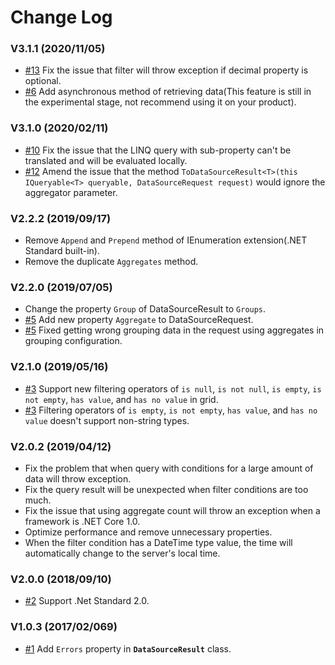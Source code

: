 # Change Log

### V3.1.1 (2020/11/05)
- [#13](https://github.com/linmasaki/Kendo.DynamicLinqCore/issues/13) Fix the issue that filter will throw exception if decimal property is optional.
- [#6](https://github.com/linmasaki/Kendo.DynamicLinqCore/issues/6) Add asynchronous method of retrieving data(This feature is still in the experimental stage, not recommend using it on your product).

### V3.1.0 (2020/02/11)

- [#10](https://github.com/linmasaki/Kendo.DynamicLinqCore/issues/10) Fix the issue that the LINQ query with sub-property can't be translated and will be evaluated locally.
- [#12](https://github.com/linmasaki/Kendo.DynamicLinqCore/issues/12) Amend the issue that the method `ToDataSourceResult<T>(this IQueryable<T> queryable, DataSourceRequest request)` would ignore the aggregator parameter.

### V2.2.2 (2019/09/17)

- Remove `Append` and `Prepend` method of IEnumeration extension(.NET Standard built-in).
- Remove the duplicate `Aggregates` method.

### V2.2.0 (2019/07/05)

- Change the property `Group` of DataSourceResult to `Groups`.
- [#5](https://github.com/linmasaki/Kendo.DynamicLinqCore/issues/5) Add new property `Aggregate` to DataSourceRequest.
- [#5](https://github.com/linmasaki/Kendo.DynamicLinqCore/issues/5) Fixed getting wrong grouping data in the request using aggregates in grouping configuration.

### V2.1.0 (2019/05/16)

- [#3](https://github.com/linmasaki/Kendo.DynamicLinqCore/issues/3) Support new filtering operators of `is null`, `is not null`, `is empty`, `is not empty`, `has value`, and `has no value` in grid.
- [#3](https://github.com/linmasaki/Kendo.DynamicLinqCore/issues/3) Filtering operators of `is empty`, `is not empty`, `has value`, and `has no value` doesn't support non-string types.

### V2.0.2 (2019/04/12)

- Fix the problem that when query with conditions for a large amount of data will throw exception.
- Fix the query result will be unexpected when filter conditions are too much.
- Fix the issue that using aggregate count will throw an exception when a framework is .NET Core 1.0.
- Optimize performance and remove unnecessary properties.
- When the filter condition has a DateTime type value, the time will automatically change to the server's local time.

### V2.0.0 (2018/09/10)

- [#2](https://github.com/linmasaki/Kendo.DynamicLinqCore/issues/2) Support .Net Standard 2.0.

### V1.0.3 (2017/02/069)

- [#1](https://github.com/linmasaki/Kendo.DynamicLinqCore/issues/1) Add `Errors` property in **`DataSourceResult`** class.
